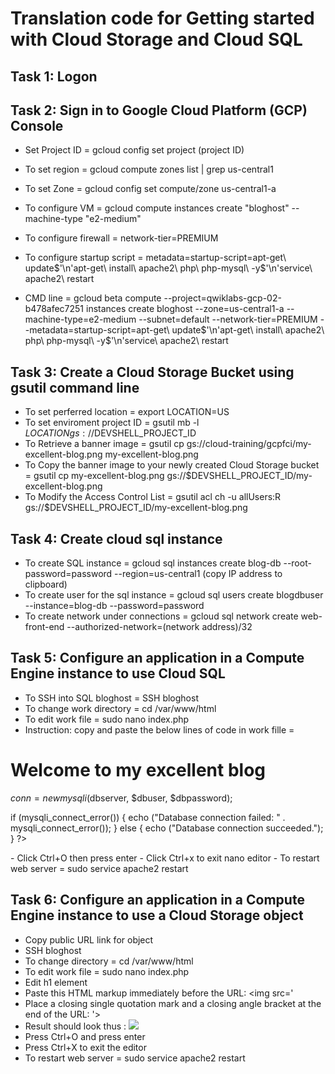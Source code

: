 # Translation code for Getting started with Cloud Storage and Cloud SQL

## Task 1: Logon

## Task 2: Sign in to Google Cloud Platform (GCP) Console
- Set Project ID
= gcloud config set project (project ID)
- To set region
= gcloud compute zones list | grep us-central1
- To set Zone
= gcloud config set compute/zone us-central1-a
- To configure VM
= gcloud compute instances create "bloghost" --machine-type "e2-medium" 
- To configure firewall
= network-tier=PREMIUM
- To configure startup script
= metadata=startup-script=apt-get\ update$'\n'apt-get\ install\ apache2\ php\ php-mysql\ -y$'\n'service\ apache2\ restart

- CMD line
= gcloud beta compute --project=qwiklabs-gcp-02-b478afec7251 instances create bloghost --zone=us-central1-a --machine-type=e2-medium --subnet=default --network-tier=PREMIUM --metadata=startup-script=apt-get\ update$'\n'apt-get\ install\ apache2\ php\ php-mysql\ -y$'\n'service\ apache2\ restart

## Task 3: Create a Cloud Storage Bucket using gsutil command line
- To set perferred location
= export LOCATION=US
- To set enviroment project ID
= gsutil mb -l $LOCATION gs://$DEVSHELL_PROJECT_ID
- To Retrieve a banner image
= gsutil cp gs://cloud-training/gcpfci/my-excellent-blog.png my-excellent-blog.png
- To Copy the banner image to your newly created Cloud Storage bucket
= gsutil cp my-excellent-blog.png gs://$DEVSHELL_PROJECT_ID/my-excellent-blog.png
- To Modify the Access Control List
= gsutil acl ch -u allUsers:R gs://$DEVSHELL_PROJECT_ID/my-excellent-blog.png

## Task 4: Create cloud sql instance
- To create SQL instance
= gcloud sql instances create blog-db --root-password=password --region=us-central1
(copy IP address to clipboard)
- To create user for the sql instance
= gcloud sql users create blogdbuser --instance=blog-db --password=password
- To create network under connections
= gcloud sql network create web-front-end --authorized-network=(network address)/32

## Task 5: Configure an application in a Compute Engine instance to use Cloud SQL
- To SSH into SQL bloghost
= SSH bloghost
- To change work directory 
= cd /var/www/html
- To edit work file 
= sudo nano index.php
- Instruction: copy and paste the below lines of code in work fille
=<html>
<head><title>Welcome to my excellent blog</title></head>
<body>
<h1>Welcome to my excellent blog</h1>
<?php
 $dbserver = "CLOUDSQLIP";
$dbuser = "blogdbuser";
$dbpassword = "DBPASSWORD";
// In a production blog, we would not store the MySQL
// password in the document root. Instead, we would store it in a
// configuration file elsewhere on the web server VM instance.

$conn = new mysqli($dbserver, $dbuser, $dbpassword);

if (mysqli_connect_error()) {
        echo ("Database connection failed: " . mysqli_connect_error());
} else {
        echo ("Database connection succeeded.");
}
?>
</body></html>
- Click Ctrl+O then press enter
- Click Ctrl+x to exit nano editor
- To restart web server
= sudo service apache2 restart

## Task 6: Configure an application in a Compute Engine instance to use a Cloud Storage object
- Copy public URL link for object
- SSH bloghost
- To change directory
= cd /var/www/html
- To edit work file
= sudo nano index.php
- Edit h1 element
- Paste this HTML markup immediately before the URL: <img src='
- Place a closing single quotation mark and a closing angle bracket at the end of the URL: '>
- Result should look thus : <img src='https://storage.googleapis.com/qwiklabs-gcp-0005e186fa559a09/my-excellent-blog.png'>
- Press Ctrl+O and press enter
- Press Ctrl+X to exit the editor
- To restart web server
= sudo service apache2 restart



